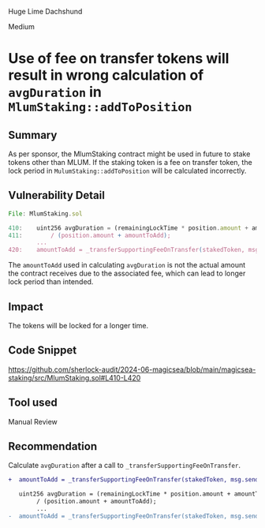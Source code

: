 Huge Lime Dachshund

Medium

# Use of fee on transfer tokens will result in wrong calculation of `avgDuration` in `MlumStaking::addToPosition`

## Summary
As per sponsor, the MlumStaking contract might be used in future to stake tokens other than MLUM. If the staking token is a fee on transfer token, the lock period in `MulumStaking::addToPosition` will be calculated incorrectly.  

## Vulnerability Detail
```js
File: MlumStaking.sol

410:    uint256 avgDuration = (remainingLockTime * position.amount + amountToAdd * position.initialLockDuration)
411:        / (position.amount + amountToAdd);
        ...
420:    amountToAdd = _transferSupportingFeeOnTransfer(stakedToken, msg.sender, amountToAdd);
```
The `amountToAdd` used in calculating `avgDuration` is not the actual amount the contract receives due to the associated fee, which can lead to longer lock period than intended.

## Impact
The tokens will be locked for a longer time.

## Code Snippet
https://github.com/sherlock-audit/2024-06-magicsea/blob/main/magicsea-staking/src/MlumStaking.sol#L410-L420

## Tool used

Manual Review

## Recommendation

Calculate `avgDuration` after a call to `_transferSupportingFeeOnTransfer`.

```diff
+  amountToAdd = _transferSupportingFeeOnTransfer(stakedToken, msg.sender, amountToAdd);

   uint256 avgDuration = (remainingLockTime * position.amount + amountToAdd * position.initialLockDuration)
        / (position.amount + amountToAdd);
        ...
-  amountToAdd = _transferSupportingFeeOnTransfer(stakedToken, msg.sender, amountToAdd);

```